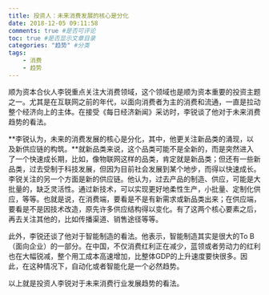 ```yaml
---
title: 投资人：未来消费发展的核心是分化
date: 2018-12-05 09:11:58
comments: true #是否可评论
toc: true #是否显示文章目录
categories: "趋势" #分类
tags: 
    - 消费
    - 趋势
---
```

顺为资本合伙人李锐重点关注大消费领域，这个领域也是顺为资本重要的投资主题之一。尤其是在互联网之前的年代，以面向消费者为主的消费和流通，一直是拉动整个经济向上的主体。在接受《每日经济新闻》采访时，李锐谈了他对于未来消费趋势的看法。<escape><!-- more --></escape>

**李锐认为，未来的消费发展的核心是分化，其中，他更关注新品类的涌现，以及新供应链的构筑。**就新品类来说，这个品类可能不是全新的，而是突然进入了一个快速成长期，比如，像物联网这样的品类，肯定就是新品类；但还有一些新品类，过去受制于科技发展，但因为目前社会发展到某个地步，而得以快速成长。李锐关注的另一个方面是新的供应链。他认为，过去产品的制造、供应，可能是大批量的，缺乏灵活性。通过新技术，可以实现更好地柔性生产，小批量、定制化供应，等等。也就是说，在消费端，要看是不是有新需求或新品类出来；在供应端，要看是不是因技术改造，原先许多供应结构得以变化。有了这两个核心要素之后，再去关注其他的，比如传播渠道、销售途径等等。

此外，李锐还谈了他对于智能制造的看法。他表示，智能制造其实是很大的To B（面向企业）的一部分。在中国，不仅消费红利正在减少，蓝领或者劳动力的红利也在大幅锐减，整个用工成本高速增加，比整体GDP的上升速度要快很多。因此，在这种情况下，自动化或者智能化是一个必然趋势。


以上就是投资人李锐对于未来消费行业发展趋势的看法。